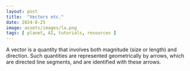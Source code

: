 ```yaml
---
layout: post
title:  "Vectors etc."
date: 2024-8-25
image: assets/images/la.png
tags: [ planet, AI, tutorials, resources ]
---
```


A vector is a quantity that involves both magnitude (size or length) and direction. Such quantities are represented geometrically by arrows, which are directed line segments, and are identified with these arrows.

<br/>
<br/>
<script src="https://gist.github.com/planet-ai-2023/ac84e8b09ce9b4a41b9dd29535cfbc58.js"></script>
<br/>
<br/>
